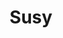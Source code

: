 ---
title: Susy
description: Unlike a classic URL Shortener, SUSY creates a suspicious link to share with friends or other people. It was made using Next.js, Turso for the database, and the OSLO library to help me create my own authentication system.
sourceCode: https://github.com/SadS4ndWiCh/susy
---